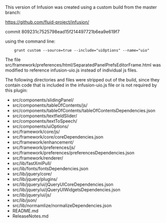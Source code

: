 This version of Infusion was created using a custom build from the master branch:

https://github.com/fluid-project/infusion/

commit 809231c7525798ead15f214497721b6ea9e619f7

using the command line:
```
    grunt custom --source=true --include="uiOptions" --name="uio"
```

The file src/framework/preferences/html/SeparatedPanelPrefsEditorFrame.html was modified to
reference infusion-uio.js instead of individual js files.

The following directories and files were stripped out of the build, since they contain
code that is included in the infusion-uio.js file or is not required by this plugin:

* src/components/slidingPanel/
* src/components/tableOfContents/js/
* src/components/tableOfContents/tableOfContentsDependencies.json
* src/components/textfieldSlider/
* src/components/textToSpeech/
* src/components/uiOptions/
* src/framework/core/js/
* src/framework/core/coreDependencies.json
* src/framework/enhancement/
* src/framework/preferences/js/
* src/framework/preferences/preferencesDependencies.json
* src/framework/renderer/
* src/lib/fastXmlPull/
* src/lib/fonts/fontsDependencies.json
* src/lib/jquery/core/
* src/lib/jquery/plugins/
* src/lib/jquery/ui/jQueryUICoreDependencies.json
* src/lib/jquery/ui/jQueryUIWidgetsDependencies.json
* src/lib/jquery/ui/js/
* src/lib/json/
* src/lib/normamlize/normalizeDependencies.json
* README.md
* ReleaseNotes.md

